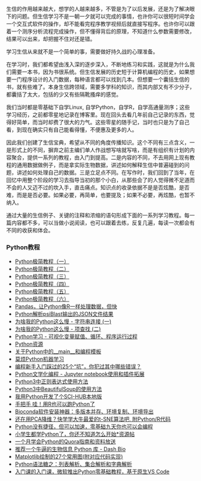 生信的作用越来越大，想学的人越来越多，不管是为了以后发展，还是为了解决眼下的问题。但生信学习不是一朝一夕就可以完成的事情，也许你可以很短时间学会一个交互式软件的操作，却不能看完程序教学视频后就直接写程序。也许你可以跟着一个测序分析流程完成操作，但不懂得背后的原理，不知道什么参数需要修改，结果可以出来，却把握不住对还是错。

学习生信从来就不是一个简单的事，需要做好持久战的心理准备。

在学习时，我们都希望由浅入深的逐步深入，不断地练习和实践，这就是为什么我们需要一本书，因为书很系统。但生信发展的历史短于计算机编程的历史，如果想要一门程序设计的入门数据，每种语言都可以找到几本。但想要一个囊括生信的书，就有些难了。本身生信跨领域，需要多学科的知识，而其内部又有不少分子，都囊括了太大，包括的少又有些隔靴搔痒的感觉。

我们当时都是零基础下自学Linux,  自学Python，自学R，自学高通量测序；这些学习经历，之前都零星地记录在博客里。现在回头去看几年前自己记录的东西，觉得好简单，而当时却费了很大的力气。这些零星的随手记，当时也只是为了自己看，到现在确实只有自己能看得懂，不便惠及更多的人。

因此我们创建了生信宝典，希望从不同的角度传播知识。这个不同有三点含义，一是形式上的不同，摒弃之前主编们单人作战想写啥就写啥，而是有组织有计划的内容聚合，提供一系列的教程，由入门到提高。二是内容的不同，不去用网上现有教程的通用数据做例子，而是拿实际生物数据，讲述如何解释生信中普遍碰到的问题，讲述如何处理自己的数据。三是立足点不同。在写作时，我们回到了当年，在回忆中用整个阶段的学习去指导当初的那个小白，从那些会了的人觉得微不足道而不会的人又迈不过的坎入手，直击痛点。知识点的收录依据不是是否炫酷，是否难，而是是否必要。如果必要，再简单，也要提及；如果不必要，再炫酷，也暂不纳入。

通过大量的生信例子、关键的注释和浓缩的语句形成下面的一系列学习教程。每一篇内容都不多，可以当做小说阅读，也可以跟着去练，反复几遍，每读一次都会有不同的收获和体会。

### Python教程

* [Python极简教程（一）](https://mp.weixin.qq.com/s/9BNrq8Lu7hjtO2BAKOIXOA)
* [Python极简教程（二）](https://mp.weixin.qq.com/s/UyohxmUILG_0smL3cd62xg)
* [Python极简教程（三）](https://mp.weixin.qq.com/s/H-WexJvXsS93al9UyO8_mw)
* [Python极简教程（四）](https://mp.weixin.qq.com/s/478DiO0RdO9zEGSZ0NzsiA)
* [Python极简教程（五）](https://mp.weixin.qq.com/s/4EVPYbSGsivGAB6bKdtWXQ)
* [Python极简教程（六）](https://mp.weixin.qq.com/s/PMSFfScdG5uvZ0u8KHNncA)
* [Pandas，让Python像R一样处理数据，但快](https://mp.weixin.qq.com/s/1h-_J2NKjD1KyymPAeHPOg)
* [Python解析psiBlast输出的JSON文件结果](http://mp.weixin.qq.com/s/BN6u2aJkoMzffPv7rvbm8g)
* [为啥我的Python这么慢 - 字符串连接 (一)](https://mp.weixin.qq.com/s/n5kkZfC8FGlzeBODarLHcw)
* [为啥我的Python这么慢 - 项查找 (二)](http://mp.weixin.qq.com/s/-0UTgmdRQbF7I4fib62ooA)
* [Python学习 - 可视化变量赋值、循环、程序运行过程](https://mp.weixin.qq.com/s/zhr251PCTDGBO1YxYB-P6Q)
* [Python资源](http://mp.weixin.qq.com/s/1JlAROpOCBwaG574EwvkVw)
* [关于Python中的__main__和编程模板](http://mp.weixin.qq.com/s/JHDvdqq3Z-7uDmsyroblNQ)
* [莫烦Python机器学习](https://mp.weixin.qq.com/s/pXiV_cRZD8iu4jLAFMYPew)
* [编程新手入门踩过的25个“坑”，你犯过其中哪些错误？](https://mp.weixin.qq.com/s/C19yj-p67FsDDe2LvApdHQ)
* [Python文学化编程 - Jupyter notebook使用和插件拓展](https://mp.weixin.qq.com/s/mbJWNZr7rrJqQYCg2Wx_WA)
* [Python3中正则表达式使用方法](https://mp.weixin.qq.com/s/3r0geQASuWI2e0Jj3WwxpQ)
* [Python3中BeautifulSoup的使用方法](https://mp.weixin.qq.com/s/qZCQAuSM5mZbUyfam-2T0w)
* [我用Python开发了个SCI-HUB本地版](https://mp.weixin.qq.com/s/TtW44gSRR5aDdAy1lARMjw)
* [手把手 哇！用R也可以跑Python了](https://mp.weixin.qq.com/s/UIpGD7YF8kAaqluBoe8iWA)
* [Bioconda软件安装神器：多版本并存、环境复制、环境导出](https://mp.weixin.qq.com/s/XZf652njPMg9qUTjcVCMgQ)
* [还在用PCA降维？快学学大牛最爱的t-SNE算法吧, 附Python/R代码](https://mp.weixin.qq.com/s?__biz=MzI5MTcwNjA4NQ==&mid=2247484978&idx=1&sn=07b7f734ad0ad44562186c1ef3663057&scene=21#wechat_redirect)
* [Python没有捷径，但可以加速，零基础九天你也可以会编程](http://mp.weixin.qq.com/s?__biz=MzI5MTcwNjA4NQ==&mid=2247484825&idx=1&sn=fb419aa1a9c4b03b8c406544ba31163c&scene=21#wechat_redirect)
* [小学生都学Python了，你还不知道怎么开始*资源帖](http://mp.weixin.qq.com/s?__biz=MzI5MTcwNjA4NQ==&mid=2247484807&idx=1&sn=0a638f85a7dade1cce3c1759c30cb545&scene=21#wechat_redirect)
* [一个月学会Python的Quora指南和资料放送](http://mp.weixin.qq.com/s?__biz=MzI5MTcwNjA4NQ==&mid=2247484807&idx=1&sn=0a638f85a7dade1cce3c1759c30cb545&scene=21#wechat_redirect)
* [推荐一个牛逼的生物信息 Python 库 - Dash Bio](https://mp.weixin.qq.com/s/DQbtuvWkfpbyWogwxxIwHg)
* [Matplotlib绘制的27个常用图(附对应代码实现)](https://mp.weixin.qq.com/s/W8GoPqkZiyjBSLIJDv8isw)
* [Python语法糖之：列表解析、集合解析和字典解析](https://mp.weixin.qq.com/s/5r_nBSOxC-XvOeZakXsOsw)
* [入门课的入门课，微软推出Python零基础教程，基于原生VS Code](https://mp.weixin.qq.com/s/F2DQpAE8FO0X9PLLiTptvw)

